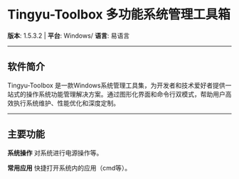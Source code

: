 # Tingyu-Toolbox 多功能系统管理工具箱



**版本**: 1.5.3.2 | **平台**: Windows/ **语言**: 易语言

---

##  软件简介
Tingyu-Toolbox 是一款Windows系统管理工具集，为开发者和技术爱好者提供一站式的操作系统功能管理解决方案。通过图形化界面和命令行双模式，帮助用户高效执行系统维护、性能优化和深度定制。

---

##  主要功能
**系统操作**
对系统进行电源操作等。

**常用应用**
快捷打开系统内的应用（cmd等）。

